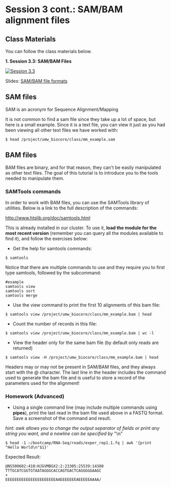 # Session 3 cont.: SAM/BAM alignment files

## Class Materials

You can follow the class materials below.

<b>1. Session 3.3: SAM/BAM Files</b><br />

<div align="left">
  <a href="https://www.youtube.com/watch?v=56BIJEntE8w"><img src="https://img.youtube.com/vi/56BIJEntE8w/0.jpg" alt="Session 3.3"></a>
</div>

Slides: [SAM/BAM file formats](Session3.3_general_pipeline_alignment_files.pptx)

## SAM files

SAM is an acronym for Sequence Alignment/Mapping

It is not common to find a sam file since they take up a lot of space, but here is a small example. Since it is a text file, you can view it just as you had been viewing all other text files we have worked with:

```
$ head /project/umw_biocore/class/mm_example.sam
```

## BAM files

BAM files are binary, and for that reason, they can't be easily manipulated as other text files. The goal of this tutorial is to introduce you to the tools needed to manipulate them.

### SAMTools commands

In order to work with BAM files, you can use the SAMTools library of utilities. Below is a link to the full description of the commands:

http://www.htslib.org/doc/samtools.html

This is already installed in our cluster. To use it, **load the module for the most recent version** (remember you can query all the modules available to find it), and follow the exercises below:

- Get the help for samtools commands:

```
$ samtools
```

Notice that there are multiple commands to use and they require you to first type samtools, followed by the subcommand:

```
#example
samtools view
samtools sort
samtools merge
```

- Use the view command to print the first 10 alignments of this bam file:

```
$ samtools view /project/umw_biocore/class/mm_example.bam | head
```

- Count the number of records in this file:

```
$ samtools view /project/umw_biocore/class/mm_example.bam | wc -l
```

- View the header only for the same bam file (by default only reads are returned)

```
$ samtools view -H /project/umw_biocore/class/mm_example.bam | head
```

Headers may or may not be present in SAM/BAM files, and they always start with the @ character. The last line in the header includes the command used to generate the bam file and is useful to store a record of the parameters used for the alignment!

### Homework (Advanced)

- Using a single command line (may include multiple commands using **pipes**), print the last read in the bam file used above in a FASTQ format. Save a screenshot of the command and result.

_hint: awk allows you to change the output separator of fields or print any string you want, and a newline can be specified by_ "\n"

```
$ head -1 ~/bootcamp/RNA-Seq/reads/exper_rep1.1.fq | awk '{print "Hello World\n"$1}'
```

Expected Result:

```
@NS500602:410:HJGVMBGX2:2:23305:25539:14380
TTTGCATCGGTGTAATAGGGCACCAGTGACTCAGGGGGAAGC
+
EEEEEEEEEEEEEEEEEEEEEEAAEEEEEEEAEEEEEAAAA/
```
